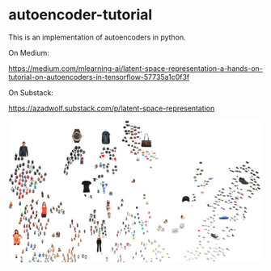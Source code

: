 # autoencoder-tutorial
This is an implementation of autoencoders in python.

On Medium:

https://medium.com/mlearning-ai/latent-space-representation-a-hands-on-tutorial-on-autoencoders-in-tensorflow-57735a1c0f3f

On Substack:

https://azadwolf.substack.com/p/latent-space-representation


![latentspace image](autoencoder-fashiondb.png)
